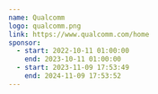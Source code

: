 ```yaml
---
name: Qualcomm
logo: qualcomm.png
link: https://www.qualcomm.com/home
sponsor:
  - start: 2022-10-11 01:00:00
    end: 2023-10-11 01:00:00
  - start: 2023-11-09 17:53:49
    end: 2024-11-09 17:53:52
---
```

